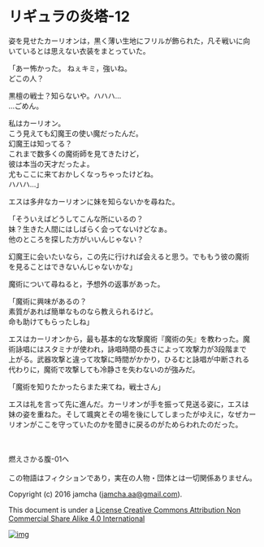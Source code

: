 # リギュラの炎塔-12

姿を見せたカーリオンは，黒く薄い生地にフリルが飾られた，凡そ戦いに向  
いているとは思えない衣装をまとっていた。  

「あー怖かった。 ねぇキミ，強いね。  
どこの人？  

黒檀の戦士？知らないや。ハハハ…  
…ごめん。  

私はカーリオン。  
こう見えても幻魔王の使い魔だったんだ。  
幻魔王は知ってる？  
これまで数多くの魔術師を見てきたけど，  
彼は本当の天才だったよ。  
尤もここに来ておかしくなっちゃったけどね。  
ハハハ…」  

エスは多弁なカーリオンに妹を知らないかを尋ねた。  

「そういえばどうしてこんな所にいるの？  
妹？生きた人間にはしばらく会ってないけどなぁ。  
他のところを探した方がいいんじゃない？  

幻魔王に会いたいなら，この先に行ければ会えると思う。でももう彼の魔術  
を見ることはできないんじゃないかな」  

魔術について尋ねると，予想外の返事があった。  

「魔術に興味があるの？  
素質があれば簡単なものなら教えられるけど。  
命も助けてもらったしね」  

エスはカーリオンから，最も基本的な攻撃魔術『魔術の矢』を教わった。魔  
術詠唱にはスタミナが使われ，詠唱時間の長さによって攻撃力が3段階まで  
上がる。武器攻撃と違って攻撃に時間がかかり，ひるむと詠唱が中断される  
代わりに，魔術で攻撃しても冷静さを失わないのが強みだ。  

「魔術を知りたかったらまた来てね，戦士さん」  

エスは礼を言って先に進んだ。カーリオンが手を振って見送る姿に，エスは  
妹の姿を重ねた。そして颯爽とその場を後にしてしまったがゆえに，なぜカー  
リオンがここを守っていたのかを聞きに戻るのがためらわれたのだった。  

<br>  
<br>  
燃えさかる腹-01へ  

<br>  
<br>  
この物語はフィクションであり，実在の人物・団体とは一切関係ありません。  

Copyright (c) 2016 jamcha (jamcha.aa@gmail.com).  

This document is under a [License Creative Commons Attribution Non Commercial Share Alike 4.0 International](http://creativecommons.org/licenses/by-nc-sa/4.0/deed)  

[![img](http://i.creativecommons.org/l/by-nc-sa/3.0/80x15.png)](http://creativecommons.org/licenses/by-nc-sa/4.0/deed)